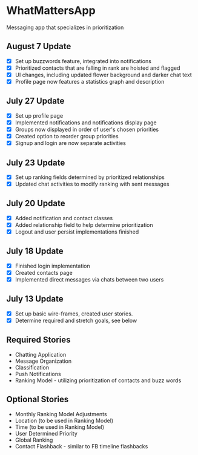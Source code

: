 # WhatMattersApp
Messaging app that specializes in prioritization

## August 7 Update
- [X] Set up buzzwords feature, integrated into notifications
- [X] Prioritized contacts that are falling in rank are hoisted and flagged 
- [X] UI changes, including updated flower background and darker chat text
- [X] Profile page now features a statistics graph and description

## July 27 Update
- [X] Set up profile page 
- [X] Implemented notifications and notifications display page
- [X] Groups now displayed in order of user's chosen priorities
- [X] Created option to reorder group priorities 
- [X] Signup and login are now separate activities

## July 23 Update
- [X] Set up ranking fields determined by prioritized relationships
- [X] Updated chat activities to modify ranking with sent messages

## July 20 Update
- [X] Added notification and contact classes
- [X] Added relationship field to help determine prioritization
- [X] Logout and user persist implementations finished

## July 18 Update
- [X] Finished login implementation
- [X] Created contacts page
- [X] Implemented direct messages via chats between two users

## July 13 Update
- [X] Set up basic wire-frames, created user stories.
- [X] Determine required and stretch goals, see below

## Required Stories
- Chatting Application
- Message Organization
- Classification
- Push Notifications
- Ranking Model - utilizing prioritization of contacts and buzz words


## Optional Stories
- Monthly Ranking Model Adjustments
- Location (to be used in Ranking Model)
- Time (to be used in Ranking Model)
- User Determined Priority
- Global Ranking
- Contact Flashback - similar to FB timeline flashbacks
